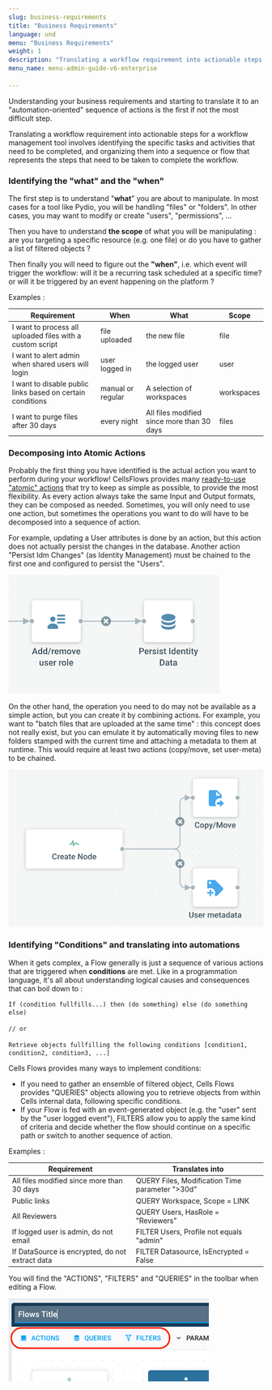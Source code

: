 ```yaml
---
slug: business-requirements
title: "Business Requirements"
language: und
menu: "Business Requirements"
weight: 1
description: "Translating a workflow requirement into actionable steps for a workflow management tool involves identifying the specific tasks and activities that need to be completed, and organizing them into a sequence or flow that represents the steps that need to be taken to complete the workflow."
menu_name: menu-admin-guide-v6-enterprise

---
```

Understanding your business requirements and starting to translate it to an "automation-oriented" sequence of actions is the first if not the most difficult step. 

Translating a workflow requirement into actionable steps for a workflow management tool involves identifying the specific tasks and activities that need to be completed, and organizing them into a sequence or flow that represents the steps that need to be taken to complete the workflow. 

### Identifying the "what" and the "when"

The first step is to understand "**what**" you are about to manipulate. In most cases for a tool like Pydio, you will be handling "files" or "folders". In other cases, you may want to modify or create "users", "permissions", ...  

Then you have to understand **the scope** of what you will be manipulating : are you targeting a specific resource (e.g. one file) or do you have to gather a list of filtered objects ?  

Then finally you will need to figure out the **"when"**, i.e. which event will trigger the workflow: will it be a recurring task scheduled at a specific time? or will it be triggered by an event happening on the platform ? 

Examples :

| Requirement                                                | When              | What                                       | Scope      |
|------------------------------------------------------------|-------------------|--------------------------------------------|------------|
| I want to process all uploaded files with a custom script  | file uploaded     | the new file                               | file       |
| I want to alert admin when shared users will login         | user logged in    | the logged user                            | user       |
| I want to disable public links based on certain conditions | manual or regular | A selection of workspaces                  | workspaces |
| I want to purge files after 30 days                        | every night       | All files modified since more than 30 days | files      |

### Decomposing into Atomic Actions

Probably the first thing you have identified is the actual action you want to perform during your workflow! CellsFlows provides many [ready-to-use "atomic" actions](https://docs.pydio.com/en/docs/cells-flows/actions-and-messages) that try to keep as simple as possible, to provide the most flexibility. As every action always take the same Input and Output formats, they can be composed as needed. Sometimes, you will only need to use one action, but sometimes the operations you want to do will have to be decomposed into a sequence of action. 

For example, updating a User attributes is done by an action, but this action does not actually persist the changes in the database. Another action "Persist Idm Changes" (as Identity Management) must be chained to the first one and configured to persist the "Users". 

![](../../images/0_overview/requirements-business-meta-persist.png)

On the other hand, the operation you need to do may not be available as a simple action, but you can create it by combining actions. For example, you want to "batch files that are uploaded at the same time" : this concept does not really exist, but you can emulate it by automatically moving files to new folders stamped with the current time and attaching a metadata to them at runtime. This would require at least two actions (copy/move, set user-meta) to be chained.

![](../../images/0_overview/requirements-business-pseudo-batch.png)

### Identifying "Conditions" and translating into automations

When it gets complex, a Flow generally is just a sequence of various actions that are triggered when **conditions** are met. Like in a programmation language, it's all about understanding logical causes and consequences that can boil down to :

```
If (condition fullfills...) then (do something) else (do something else)

// or

Retrieve objects fullfilling the following conditions [condition1, condition2, condition3, ...]
```

Cells Flows provides many ways to implement conditions:

- If you need to gather an ensemble of filtered object, Cells Flows provides "QUERIES" objects allowing you to retrieve objects from within Cells internal data, following specific conditions. 
- If your Flow is fed with an event-generated object (e.g. the "user" sent by the "user logged event"), FILTERS allow you to apply the same kind of criteria and decide whether the flow should continue on a specific path or switch to another sequence of action. 

Examples :

| Requirement                                     | Translates into                                 |
|-------------------------------------------------|-------------------------------------------------|
| All files modified since more than 30 days      | QUERY Files, Modification Time parameter ">30d" |
| Public links                                    | QUERY Workspace, Scope = LINK                   |
| All Reviewers                                   | QUERY Users, HasRole = "Reviewers"              |
| If logged user is admin, do not email           | FILTER Users, Profile not equals "admin"        |
| If DataSource is encrypted, do not extract data | FILTER Datasource, IsEncrypted = False          |

You will find the "ACTIONS", "FILTERS" and "QUERIES" in the toolbar when editing a Flow.

![](../../images/0_overview/requirements-business-toolbar.png)
